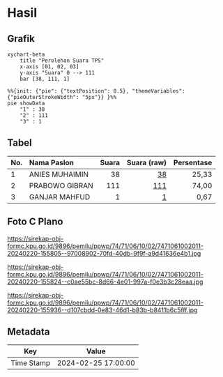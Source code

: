 # Hasil

## Grafik

```mermaid
xychart-beta
    title "Perolehan Suara TPS"
    x-axis [01, 02, 03]
    y-axis "Suara" 0 --> 111
    bar [38, 111, 1]
```

```mermaid
%%{init: {"pie": {"textPosition": 0.5}, "themeVariables": {"pieOuterStrokeWidth": "5px"}} }%%
pie showData
    "1" : 38
    "2" : 111
    "3" : 1
```

## Tabel

| No. | Nama Paslon    | Suara | Suara (raw) | Persentase |
|:--- |:-------------- | -----:| -----------:| ----------:|
| 1   | ANIES MUHAIMIN | 38    | [38][p-1]   | 25,33      |
| 2   | PRABOWO GIBRAN | 111   | [111][p-2]  | 74,00      |
| 3   | GANJAR MAHFUD  | 1     | [1][p-3]    | 0,67       |


[p-1]: https://github.com/gigit-pemilu/pemilu-2024-74-sulawesi-tenggara/blob/main/pilpres/hitung-suara/sub/74-sulawesi-tenggara/sub/71-kota-kendari/sub/06-abeli/sub/1002-lapulu/sub/011-tps/sub/paslon-1.txt
[p-2]: https://github.com/gigit-pemilu/pemilu-2024-74-sulawesi-tenggara/blob/main/pilpres/hitung-suara/sub/74-sulawesi-tenggara/sub/71-kota-kendari/sub/06-abeli/sub/1002-lapulu/sub/011-tps/sub/paslon-2.txt
[p-3]: https://github.com/gigit-pemilu/pemilu-2024-74-sulawesi-tenggara/blob/main/pilpres/hitung-suara/sub/74-sulawesi-tenggara/sub/71-kota-kendari/sub/06-abeli/sub/1002-lapulu/sub/011-tps/sub/paslon-3.txt

## Foto C Plano

https://sirekap-obj-formc.kpu.go.id/9896/pemilu/ppwp/74/71/06/10/02/7471061002011-20240220-155805--97008902-70fd-40db-9f9f-a9d41636e4b1.jpg

https://sirekap-obj-formc.kpu.go.id/9896/pemilu/ppwp/74/71/06/10/02/7471061002011-20240220-155824--c0ae55bc-8d66-4e01-997a-f0e3b3c28eaa.jpg

https://sirekap-obj-formc.kpu.go.id/9896/pemilu/ppwp/74/71/06/10/02/7471061002011-20240220-155936--d107cbdd-0e83-46d1-b83b-b8411b6c5fff.jpg


## Metadata

| Key        | Value               |
| ---------- | ------------------- |
| Time Stamp | 2024-02-25 17:00:00 |



